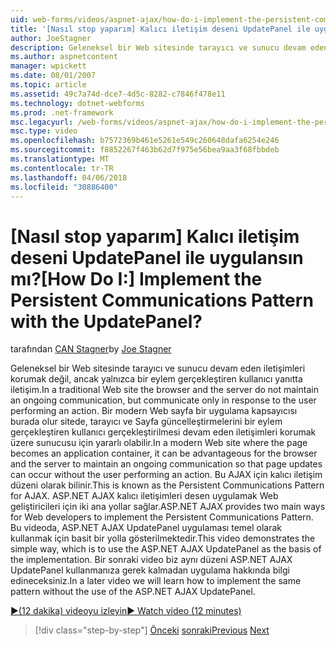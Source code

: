 ```yaml
---
uid: web-forms/videos/aspnet-ajax/how-do-i-implement-the-persistent-communications-pattern-with-the-updatepanel
title: '[Nasıl stop yaparım] Kalıcı iletişim deseni UpdatePanel ile uygulansın mı? | Microsoft Docs'
author: JoeStagner
description: Geleneksel bir Web sitesinde tarayıcı ve sunucu devam eden iletişimleri korumak değildir, ancak yalnızca bir eylem gerçekleştiren kullanıcı yanıtta iletişim...
ms.author: aspnetcontent
manager: wpickett
ms.date: 08/01/2007
ms.topic: article
ms.assetid: 49c7a74d-dce7-4d5c-8282-c7846f478e11
ms.technology: dotnet-webforms
ms.prod: .net-framework
msc.legacyurl: /web-forms/videos/aspnet-ajax/how-do-i-implement-the-persistent-communications-pattern-with-the-updatepanel
msc.type: video
ms.openlocfilehash: b7572369b461e5261e549c260648dafa6254e246
ms.sourcegitcommit: f8852267f463b62d7f975e56bea9aa3f68fbbdeb
ms.translationtype: MT
ms.contentlocale: tr-TR
ms.lasthandoff: 04/06/2018
ms.locfileid: "30886400"
---
```

<a name="how-do-i-implement-the-persistent-communications-pattern-with-the-updatepanel"></a><span data-ttu-id="43e86-104">[Nasıl stop yaparım] Kalıcı iletişim deseni UpdatePanel ile uygulansın mı?</span><span class="sxs-lookup"><span data-stu-id="43e86-104">[How Do I:] Implement the Persistent Communications Pattern with the UpdatePanel?</span></span>
====================
<span data-ttu-id="43e86-105">tarafından [CAN Stagner](https://github.com/JoeStagner)</span><span class="sxs-lookup"><span data-stu-id="43e86-105">by [Joe Stagner](https://github.com/JoeStagner)</span></span>

<span data-ttu-id="43e86-106">Geleneksel bir Web sitesinde tarayıcı ve sunucu devam eden iletişimleri korumak değil, ancak yalnızca bir eylem gerçekleştiren kullanıcı yanıtta iletişim.</span><span class="sxs-lookup"><span data-stu-id="43e86-106">In a traditional Web site the browser and the server do not maintain an ongoing communication, but communicate only in response to the user performing an action.</span></span> <span data-ttu-id="43e86-107">Bir modern Web sayfa bir uygulama kapsayıcısı burada olur sitede, tarayıcı ve Sayfa güncelleştirmelerini bir eylem gerçekleştiren kullanıcı gerçekleştirilmesi devam eden iletişimleri korumak üzere sunucusu için yararlı olabilir.</span><span class="sxs-lookup"><span data-stu-id="43e86-107">In a modern Web site where the page becomes an application container, it can be advantageous for the browser and the server to maintain an ongoing communication so that page updates can occur without the user performing an action.</span></span> <span data-ttu-id="43e86-108">Bu AJAX için kalıcı iletişim düzeni olarak bilinir.</span><span class="sxs-lookup"><span data-stu-id="43e86-108">This is known as the Persistent Communications Pattern for AJAX.</span></span> <span data-ttu-id="43e86-109">ASP.NET AJAX kalıcı iletişimleri desen uygulamak Web geliştiricileri için iki ana yollar sağlar.</span><span class="sxs-lookup"><span data-stu-id="43e86-109">ASP.NET AJAX provides two main ways for Web developers to implement the Persistent Communications Pattern.</span></span> <span data-ttu-id="43e86-110">Bu videoda, ASP.NET AJAX UpdatePanel uygulaması temel olarak kullanmak için basit bir yolla gösterilmektedir.</span><span class="sxs-lookup"><span data-stu-id="43e86-110">This video demonstrates the simple way, which is to use the ASP.NET AJAX UpdatePanel as the basis of the implementation.</span></span> <span data-ttu-id="43e86-111">Bir sonraki video biz aynı düzeni ASP.NET AJAX UpdatePanel kullanmanıza gerek kalmadan uygulama hakkında bilgi edineceksiniz.</span><span class="sxs-lookup"><span data-stu-id="43e86-111">In a later video we will learn how to implement the same pattern without the use of the ASP.NET AJAX UpdatePanel.</span></span>

[<span data-ttu-id="43e86-112">&#9654;(12 dakika) videoyu izleyin</span><span class="sxs-lookup"><span data-stu-id="43e86-112">&#9654; Watch video (12 minutes)</span></span>](https://channel9.msdn.com/Blogs/ASP-NET-Site-Videos/how-do-i-implement-the-persistent-communications-pattern-with-the-updatepanel)

> [!div class="step-by-step"]
> <span data-ttu-id="43e86-113">[Önceki](how-do-i-use-the-conditional-updatemode-of-the-updatepanel.md)
> [sonraki](how-do-i-localize-an-aspnet-ajax-application.md)</span><span class="sxs-lookup"><span data-stu-id="43e86-113">[Previous](how-do-i-use-the-conditional-updatemode-of-the-updatepanel.md)
[Next](how-do-i-localize-an-aspnet-ajax-application.md)</span></span>
